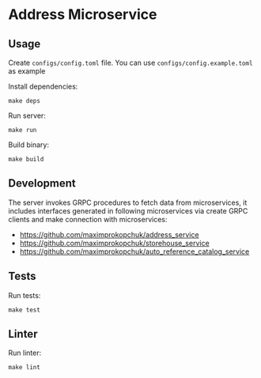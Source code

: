 # Address Microservice

## Usage

Create `configs/config.toml` file. You can use `configs/config.example.toml` as example

Install dependencies:

``` bash:
make deps
```

Run server:

``` bash:
make run

```

Build binary:

``` bash:
make build
```

## Development

The server invokes GRPC procedures to fetch data from microservices, it includes interfaces generated in following microservices via create GRPC clients and make connection with microservices:
- https://github.com/maximprokopchuk/address_service
- https://github.com/maximprokopchuk/storehouse_service
- https://github.com/maximprokopchuk/auto_reference_catalog_service

## Tests

Run tests:

``` bash:
make test
```

## Linter

Run linter:

``` bash:
make lint
```
